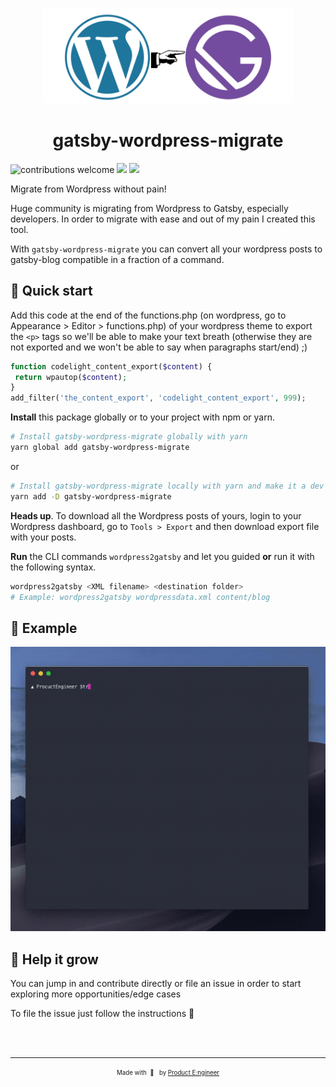 <p align="center">
    <img alt="Gatsby" src="./w2g.jpg" width="400" />
</p>
<h1 align="center">
  gatsby-wordpress-migrate
</h1>

![contributions welcome](https://img.shields.io/badge/contributions-welcome-brightgreen.svg?style=flat)
![](https://img.shields.io/npm/l/gatsby-wordpress-migrate.svg)
![](https://img.shields.io/npm/dw/gatsby-wordpress-migrate.svg)

Migrate from Wordpress without pain!

Huge community is migrating from Wordpress to Gatsby, especially developers. In order to migrate with ease and out of my pain I created this tool.

With `gatsby-wordpress-migrate` you can convert all your wordpress posts to gatsby-blog compatible in a fraction of a command.

## 🚀 Quick start

Add this code at the end of the functions.php (on wordpress, go to Appearance > Editor > functions.php) of your wordpress theme to export the `<p>` tags so we'll be able to make your text breath (otherwise they are not exported and we won't be able to say when paragraphs start/end) ;)

```php
function codelight_content_export($content) {
 return wpautop($content);
}
add_filter('the_content_export', 'codelight_content_export', 999);
```

**Install** this package globally or to your project with npm or yarn.

```sh
# Install gatsby-wordpress-migrate globally with yarn
yarn global add gatsby-wordpress-migrate
```

or

```sh
# Install gatsby-wordpress-migrate locally with yarn and make it a dev dependency
yarn add -D gatsby-wordpress-migrate
```

**Heads up**. To download all the Wordpress posts of yours, login to your Wordpress dashboard, go to `Tools > Export` and then download export file with your posts.

**Run** the CLI commands `wordpress2gatsby` and let you guided **or** run it with the following syntax.

```sh
wordpress2gatsby <XML filename> <destination folder>
# Example: wordpress2gatsby wordpressdata.xml content/blog
```

## 🧐 Example

![example](./example.gif)

## 🤟 Help it grow

You can jump in and contribute directly or file an issue in order to start exploring more opportunities/edge cases

To file the issue just follow the instructions 📃

<br/>
<br/>

---

<p align="center">
<sub><sup>Made with&nbsp&nbsp🧠 &nbsp&nbspby <a href="https://twitter.com/CostasAlexoglou">Product E:ngineer</a></sup></sub>
</p>
